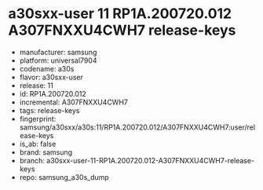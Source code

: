 # a30sxx-user 11 RP1A.200720.012 A307FNXXU4CWH7 release-keys
- manufacturer: samsung
- platform: universal7904
- codename: a30s
- flavor: a30sxx-user
- release: 11
- id: RP1A.200720.012
- incremental: A307FNXXU4CWH7
- tags: release-keys
- fingerprint: samsung/a30sxx/a30s:11/RP1A.200720.012/A307FNXXU4CWH7:user/release-keys
- is_ab: false
- brand: samsung
- branch: a30sxx-user-11-RP1A.200720.012-A307FNXXU4CWH7-release-keys
- repo: samsung_a30s_dump
